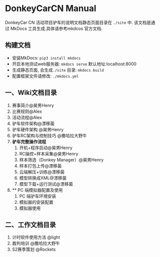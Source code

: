 
<!-- markdownlint-disable MD026 -->
# DonkeyCarCN Manual
<!-- markdownlint-restore -->

DonkeyCar CN 活动项目驴车的说明文档静态页面目录在 `./site` 中.
该文档是通过 MkDocs 工具生成.具体请参考mkdcos 官方文档.

## 构建文档

* 安装MkDocs: `pip3 install mkdocs`
* 开启本地测试web服务器: `mkdocs serve`  默认地址:localhost:8000
* 生成静态页面, 会生成`./site` 目录: `mkdocs build`
* 配置框架文件请修改: `./mkdocs.yml`

## 一、Wiki文档目录 
1. 赛事简介@昊男Henry
1. 比赛规则@Alex 
1. 活动流程@Alex 
1. 驴车软件架构@漂移菌
1. 驴车硬件架构 @昊男Henry
1. 驴车RC架构与控制技巧 @撒哈拉大野牛
1. **驴车完整操作流程**
   1. 开机+程序启动@昊男Henry
   1. RC操控+样本采集@昊男Henry
   1. 样本筛选（Donkey Manager）@昊男Henry
   1. 样本打包上传@漂移菌
   1. 云端解压+训练@漂移菌
   1. 模型转换成XML@漂移菌
   1. 模型下载+运行测试@漂移菌
1. ** PC 端模拟器配置及使用
   1. PC 端驴车环境安装
   1. 模拟器的安装配置
   1. 模拟器使用

## 二、工作文档目录 

1. 计时软件使用方法 @light 
1. 裁判培训 @撒哈拉大野牛
1. S2赛季策划 @Rockets 
